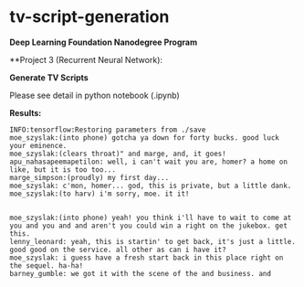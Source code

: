 # tv-script-generation

**Deep Learning Foundation Nanodegree Program**  

**Project 3 (Recurrent Neural Network):  
  
**Generate TV Scripts**  
  
Please see detail in python notebook (.ipynb)  
  
**Results:**  
```
INFO:tensorflow:Restoring parameters from ./save
moe_szyslak:(into phone) gotcha ya down for forty bucks. good luck your eminence.
moe_szyslak:(clears throat)" and marge, and, it goes!
apu_nahasapeemapetilon: well, i can't wait you are, homer? a home on like, but it is too too...
marge_simpson:(proudly) my first day...
moe_szyslak: c'mon, homer... god, this is private, but a little dank.
moe_szyslak:(to harv) i'm sorry, moe. it it!


moe_szyslak:(into phone) yeah! you think i'll have to wait to come at you and you and and aren't you could win a right on the jukebox. get this.
lenny_leonard: yeah, this is startin' to get back, it's just a little. good good on the service. all other as can i have it?
moe_szyslak: i guess have a fresh start back in this place right on the sequel. ha-ha!
barney_gumble: we got it with the scene of the and business. and
```
